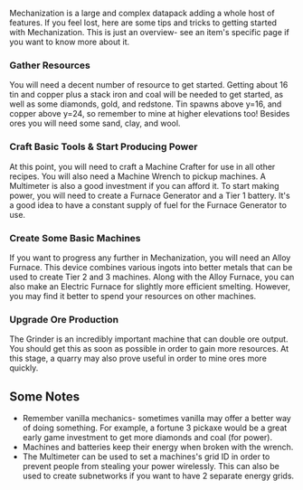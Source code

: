 Mechanization is a large and complex datapack adding a whole host of features. If you feel lost, here are some tips and tricks to getting started with Mechanization. This is just an overview- see an item's specific page if you want to know more about it.

### Gather Resources
You will need a decent number of resource to get started. Getting about 16 tin and copper plus a stack iron and coal will be needed to get started, as well as some diamonds, gold, and redstone. Tin spawns above y=16, and copper above y=24, so remember to mine at higher elevations too! Besides ores you will need some sand, clay, and wool.

### Craft Basic Tools & Start Producing Power
At this point, you will need to craft a Machine Crafter for use in all other recipes. You will also need a Machine Wrench to pickup machines. A Multimeter is also a good investment if you can afford it. To start making power, you will need to create a Furnace Generator and a Tier 1 battery. It's a good idea to have a constant supply of fuel for the Furnace Generator to use.

### Create Some Basic Machines
If you want to progress any further in Mechanization, you will need an Alloy Furnace. This device combines various ingots into better metals that can be used to create Tier 2 and 3 machines. Along with the Alloy Furnace, you can also make an Electric Furnace for slightly more efficient smelting. However, you may find it better to spend your resources on other machines.

### Upgrade Ore Production
The Grinder is an incredibly important machine that can double ore output. You should get this as soon as possible in order to gain more resources. At this stage, a quarry may also prove useful in order to mine ores more quickly.

## Some Notes
* Remember vanilla mechanics- sometimes vanilla may offer a better way of doing something. For example, a fortune 3 pickaxe would be a great early game investment to get more diamonds and coal (for power).
* Machines and batteries keep their energy when broken with the wrench.
* The Multimeter can be used to set a machines's grid ID in order to prevent people from stealing your power wirelessly. This can also be used to create subnetworks if you want to have 2 separate energy grids.